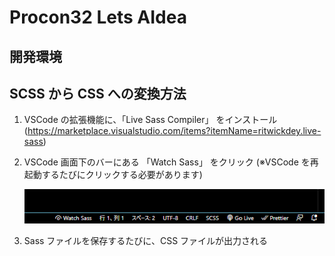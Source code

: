 # Procon32 Lets AIdea

## 開発環境

## SCSS から CSS への変換方法

1. VSCode の拡張機能に、「Live Sass Compiler」 をインストール (https://marketplace.visualstudio.com/items?itemName=ritwickdey.live-sass)
2. VSCode 画面下のバーにある 「Watch Sass」 をクリック (※VSCode を再起動するたびにクリックする必要があります)

   ![Watch Sass](img/Watch_Sass.png)

3. Sass ファイルを保存するたびに、CSS ファイルが出力される
